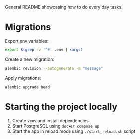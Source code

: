 General README showcasing how to do every day tasks.

# Migrations
Export env variables:
```bash
export $(grep -v '^#' .env | xargs)
```

Create a new migration:
```bash
alembic revision --autogenerate -m "message"
```

Apply migrations:
```bash
alembic upgrade head
```

# Starting the project locally
1. Create `venv` and install dependencies
2. Start PostgreSQL using `docker compose up`
3. Start the app in reload mode using `./start_reload.sh` script
